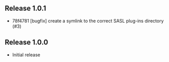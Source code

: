 ## Release 1.0.1

* 78f4781 [bugfix] create a symlink to the correct SASL plug-ins directory (#3)

## Release 1.0.0

* Initial release
